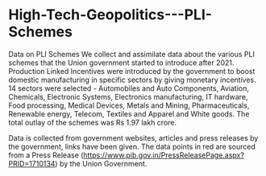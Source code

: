 # High-Tech-Geopolitics---PLI-Schemes
Data on PLI Schemes 
We collect and assimilate data about the various PLI schemes that the Union government started to introduce after 2021.
Production Linked Incentives were introduced by the government to boost domestic manufacturing in specific sectors by giving monetary incentives. 14 sectors were selected - Automobiles and Auto Components, Aviation, Chemicals, Electronic Systems, Electronics manufacturing, IT hardware, Food processing, Medical Devices, Metals and Mining, Pharmaceuticals, Renewable energy, Telecom, Textiles and Apparel and White goods. The total outlay of the schemes was Rs 1.97 lakh crore. 

Data is collected from government websites, articles and press releases by the government, links have been given. 
The data points in red are sourced from a Press Release (https://www.pib.gov.in/PressReleasePage.aspx?PRID=1710134) by the Union Government. 
